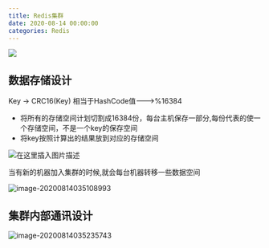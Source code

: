 ```yaml
---
title: Redis集群
date: 2020-08-14 00:00:00
categories: Redis
---
```

![](https://image.yanganlin.com/20200814052359.jpg)
<!-- more --> 
## 数据存储设计

Key -> CRC16(Key) 相当于HashCode值--->%16384

- 将所有的存储空间计划切割成16384份，每台主机保存一部分,每份代表的使一个存储空间，不是一个key的保存空间
- 将key按照计算出的结果放到对应的存储空间



![在这里插入图片描述](https://image.yanganlin.com/20200814043859.png)

当有新的机器加入集群的时候,就会每台机器转移一些数据空间

![image-20200814035108993](https://image.yanganlin.com/20200814043906.png)

## 集群内部通讯设计

![image-20200814035235743](https://image.yanganlin.com/20200814043913.png)